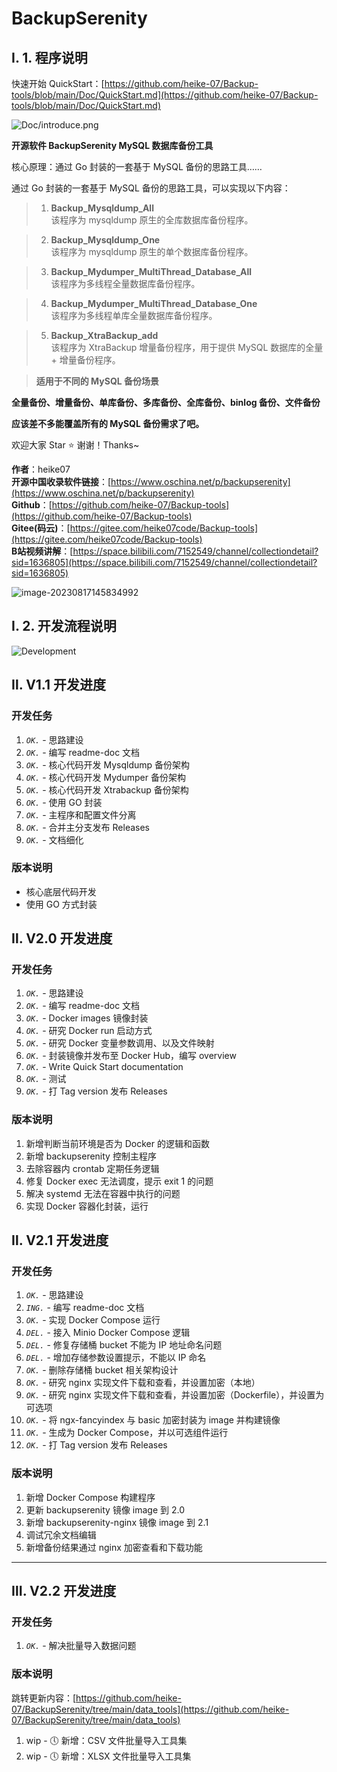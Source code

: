 # BackupSerenity

## Ⅰ. 1. 程序说明

快速开始 QuickStart：[https://github.com/heike-07/Backup-tools/blob/main/Doc/QuickStart.md](https://github.com/heike-07/Backup-tools/blob/main/Doc/QuickStart.md)

![Doc/introduce.png](Doc/introduce.png)

**开源软件 BackupSerenity MySQL 数据库备份工具**

核心原理：通过 Go 封装的一套基于 MySQL 备份的思路工具……

通过 Go 封装的一套基于 MySQL 备份的思路工具，可以实现以下内容：

> 1. **Backup_Mysqldump_All**  
     该程序为 mysqldump 原生的全库数据库备份程序。

> 2. **Backup_Mysqldump_One**  
     该程序为 mysqldump 原生的单个数据库备份程序。

> 3. **Backup_Mydumper_MultiThread_Database_All**  
     该程序为多线程全量数据库备份程序。

> 4. **Backup_Mydumper_MultiThread_Database_One**  
     该程序为多线程单库全量数据库备份程序。

> 5. **Backup_XtraBackup_add**  
     该程序为 XtraBackup 增量备份程序，用于提供 MySQL 数据库的全量 + 增量备份程序。

> **适用于不同的 MySQL 备份场景**

**全量备份、增量备份、单库备份、多库备份、全库备份、binlog 备份、文件备份**

**应该差不多能覆盖所有的 MySQL 备份需求了吧。**

欢迎大家 Star ⭐ 谢谢！Thanks~

**作者**：heike07  
**开源中国收录软件链接**：[https://www.oschina.net/p/backupserenity](https://www.oschina.net/p/backupserenity)  
**Github**：[https://github.com/heike-07/Backup-tools](https://github.com/heike-07/Backup-tools)  
**Gitee(码云)**：[https://gitee.com/heike07code/Backup-tools](https://gitee.com/heike07code/Backup-tools)  
**B站视频讲解**：[https://space.bilibili.com/7152549/channel/collectiondetail?sid=1636805](https://space.bilibili.com/7152549/channel/collectiondetail?sid=1636805)

![image-20230817145834992](README.assets/image-20230817145834992.png)

## Ⅰ. 2. 开发流程说明

![Development](Doc/Development.png)

## Ⅱ. V1.1 开发进度

### 开发任务

1. _`OK.`_ - 思路建设
2. _`OK.`_ - 编写 readme-doc 文档
3. _`OK.`_ - 核心代码开发 Mysqldump 备份架构
4. _`OK.`_ - 核心代码开发 Mydumper 备份架构
5. _`OK.`_ - 核心代码开发 Xtrabackup 备份架构
6. _`OK.`_ - 使用 GO 封装
7. _`OK.`_ - 主程序和配置文件分离
8. _`OK.`_ - 合并主分支发布 Releases
9. _`OK.`_ - 文档细化

### 版本说明

- 核心底层代码开发
- 使用 GO 方式封装

## Ⅱ. V2.0 开发进度

### 开发任务

1. _`OK.`_ - 思路建设
2. _`OK.`_ - 编写 readme-doc 文档
3. _`OK.`_ - Docker images 镜像封装
4. _`OK.`_ - 研究 Docker run 启动方式
5. _`OK.`_ - 研究 Docker 变量参数调用、以及文件映射
6. _`OK.`_ - 封装镜像并发布至 Docker Hub，编写 overview
7. _`OK.`_ - Write Quick Start documentation
8. _`OK.`_ - 测试
9. _`OK.`_ - 打 Tag version 发布 Releases

### 版本说明

1. 新增判断当前环境是否为 Docker 的逻辑和函数
2. 新增 backupserenity 控制主程序
3. 去除容器内 crontab 定期任务逻辑
4. 修复 Docker exec 无法调度，提示 exit 1 的问题
5. 解决 systemd 无法在容器中执行的问题
6. 实现 Docker 容器化封装，运行

## Ⅱ. V2.1 开发进度

### 开发任务

1. _`OK.`_ - 思路建设
2. _`ING.`_ - 编写 readme-doc 文档
3. _`OK.`_ - 实现 Docker Compose 运行
4. _`DEL.`_ - 接入 Minio Docker Compose 逻辑
5. _`DEL.`_ - 修复存储桶 bucket 不能为 IP 地址命名问题
6. _`DEL.`_ - 增加存储参数设置提示，不能以 IP 命名
7. _`OK.`_ - 删除存储桶 bucket 相关架构设计
8. _`OK.`_ - 研究 nginx 实现文件下载和查看，并设置加密（本地）
9. _`OK.`_ - 研究 nginx 实现文件下载和查看，并设置加密（Dockerfile），并设置为可选项
10. _`OK.`_ - 将 ngx-fancyindex 与 basic 加密封装为 image 并构建镜像
11. _`OK.`_ - 生成为 Docker Compose，并以可选组件运行
12. _`OK.`_ - 打 Tag version 发布 Releases

### 版本说明

1. 新增 Docker Compose 构建程序
2. 更新 backupserenity 镜像 image 到 2.0
3. 新增 backupserenity-nginx 镜像 image 到 2.1
4. 调试冗余文档编辑
5. 新增备份结果通过 nginx 加密查看和下载功能

---

## Ⅲ. V2.2 开发进度

### 开发任务

1. _`OK.`_ - 解决批量导入数据问题

### 版本说明

跳转更新内容：[https://github.com/heike-07/BackupSerenity/tree/main/data_tools](https://github.com/heike-07/BackupSerenity/tree/main/data_tools)

1. wip - 🕔 新增：CSV 文件批量导入工具集
2. wip - 🕔 新增：XLSX 文件批量导入工具集
